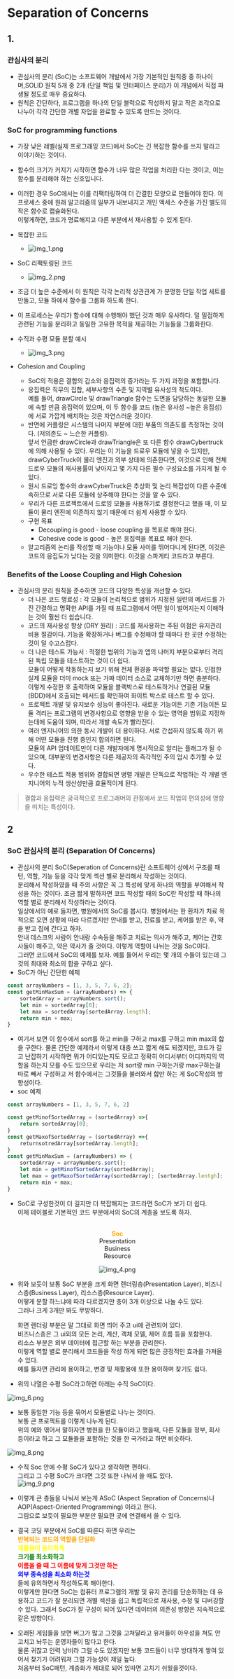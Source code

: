 # Separation of Concerns

## 1.

### 관심사의 분리

- 관심사의 분리 (SoC)는 소프트웨어 개발에서 가장 기본적인 원칙중 중 하나이며,SOLID 원칙 5개 중 2개 (단일 책임 및 인터페이스 분리)가 이 개념에서 직접 파생될 정도로 매우 중요하다.
- 원칙은 간단하다, 프로그램을 하나의 단일 블럭으로 작성하지 말고 작은 조각으로 나누어 각각 간단한 개별 자업을 완료할 수 있도록 만드는 것이다.

### SoC for programming functions

- 가장 낮은 레벨(실제 프로그래밍 코드)에서 SoC는 긴 복잡한 함수를 쓰지 말라고 이야기하는 것이다.
- 함수의 크기가 커지기 시작하면 함수가 너무 많은 작업을 처리한 다는 것이고, 이는 함수를 분리해야 하는 신호입니다.

- 이러한 경우 SoC에서는 이를 리팩터링하여 더 간결한 모양으로 만들어야 한다. 이 프로세스 중에 원래 알고리즘의 일부가 내보내지고 개인 엑세스 수준을 가진 별도의 작은 함수로 캡슐화된다.  
  이렇게하면, 코드가 명료해지고 다른 부분에서 재사용할 수 있게 된다.

- 복잡한 코드
    - ![img_1.png](img_1.png)

- SoC 리팩토링된 코드
    - ![img_2.png](img_2.png)
- 조금 더 높은 수준에서 이 원칙은 각각 논리적 상관관계 가 분명한 단일 작업 세트를 만들고, 모듈 하에서 함수를 그룹화 하도록 한다.
- 이 프로세스는 우리가 함수에 대해 수행해야 했던 것과 매우 유사하다. 덜 밀접하게 관련된 기능을 분리하고 동일한 고유한 목적을 제공하는 기능들을 그룹화한다.
- 수직과 수평 모듈 분할 예시
    - ![img_3.png](img_3.png)
- Cohesion and Coupling
    - SoC의 적용은 결합의 감소와 응집력의 증가라는 두 가지 과정을 포함합니다.
    - 응집력은 직무의 집합, 세부사항의 수준 및 지역별 유사성의 척도이다.  
      예를 들어, drawCircle 및 drawTriangle 함수는 도면을 담당하는 동일한 모듈에 속할 만큼 응집력이 있으며, 이 두 함수를 코드 (높은 유사성 ~높은 응집성)에 서로 가깝게 배치하는 것은
      자연스러운 것이다.
    - 반면에 커플링은 시스템의 나머지 부분에 대한 부품의 의존도를 측정하는 것이다. (저의존도 ~ 느슨한 커플링).  
      앞서 언급한 drawCircle과 drawTriangle은 또 다른 함수 drawCybertruck에 의해 사용될 수 있다. 우리는 이 기능을 드로우 모듈에 넣을 수 있지만,  
      drawCyberTruck이 물리 엔진과 외부 상태에 의존한다면, 이것으로 인해 전체 드로우 모듈의 재사용률이 낮아지고 몇 가지 다른 필수 구성요소를 가지게 될 수 있다.
    - 원시 드로잉 함수와 drawCyberTruck은 추상화 및 논리 복잡성이 다른 수준에 속하므로 서로 다른 모듈에 상주해야 한다는 것을 알 수 있다.
    - 우리가 다른 프로젝트에서 드로잉 모듈을 사용하기로 결정한다고 했을 때, 이 모듈이 물리 엔진에 의존하지 않기 때문에 더 쉽게 사용할 수 있다.
    - 구현 목표
        - Decoupling is good - loose coupling 을 목표로 해야 한다.
        - Cohesive code is good - 높은 응집력을 목표로 해야 한다.
    - 알고리즘의 논리를 작성할 때 기능이나 모듈 사이를 뛰어다니게 된다면, 이것은 코드의 응집도가 낮다는 것을 의미한다. 이것을 스파게티 코드라고 부른다.

### Benefits of the Loose Coupling and High Cohesion

- 관심사의 분리 원칙을 준수하면 코드의 다양한 특성을 개선할 수 있다.
    - 더 나은 코드 명료성 : 각 모듈이 논리적으로 범위가 지정된 일련의 메서드를 가진 간결하고 명확한 API를 가질 때 프로그램에서 어떤 일이 벌어지는지 이해하는 것이 훨씬 더 쉽습니다.
    - 코드의 재사용성 향상 (DRY 원리) : 코드를 재사용하는 주된 이점은 유지관리 비용 절감이다. 기능을 확장하거나 버그를 수정해야 할 때마다 한 곳만 수정하는 것이 덜 수고스럽다.
    - 더 나은 테스트 가능서 : 적절한 범위의 기능과 앱의 나머지 부분으로부터 격리된 독립 모듈을 테스트하는 것이 더 쉽다.  
      모듈이 어떻게 작동하는지 보기 위해 전체 환경을 파악할 필요는 없다. 인접한 실제 모듈을 더미 mock 또는 가짜 데이터 소스로 교체하기만 하면 충분하다.  
      이렇게 수정한 후 출력하여 모듈을 블랙박스로 테스트하거나 연결된 모듈 (BDD)에서 호출되는 메서드를 확인하여 화이트 박스로 테스트 할 수 있다.
    - 프로젝트 개발 및 유지보수 성능이 좋아진다. 새로운 기능이든 기존 기능이든 모듈 격리는 프로그램의 변경사항으로 영향을 받을 수 있는 영역을 범위로 지정하는데에 도움이 되며, 따라서 개발 속도가 빨라진다.
    - 여러 엔지니어의 의한 동시 개발이 더 용이하다. 서로 간섭하지 않도록 하기 위해 어떤 모듈을 진행 중인지 합의하면 된다.  
      모듈의 API 업데이트만이 다른 개발자에게 명시적으로 알리는 플래그가 될 수 있으며, 대부분의 변경사항은 다른 제공자의 즉각적인 주의 업시 추가할 수 있다.
    - 우수한 테스트 적용 범위와 결합되면 병렬 개발은 단독으로 작업하는 각 개별 엔지니어의 누적 생산성만큼 효율적이게 된다.

> 결합과 응집력은 궁극적으로 프로그래머의 관점에서 코드 작업의 편의성에 영향을 미치는 특성이다.

## 2

### SoC 관심사의 분리 (Separation Of Concerns)

- 관심사의 분리 SoC(Seperation of Concerns)란 소프트웨어 상에서 구조를 패턴, 역할, 기능 등을 각각 맞게 섹션 별로 분리해서 작성하는 것이다.  
  분리해서 작성하였을 때 주의 사항은 꼭 그 특성에 맞게 하나의 역할을 부여해서 작성을 하는 것이다. 조금 짧게 말하자면 코드 작성할 때의 SoC란 작성할 때 하나의 역할 별로 분리해서 작성하라는 것이다.  
  일상에서의 예로 들자면, 병원에서의 SoC를 봅시다. 병원에서는 한 환자가 치료 목적으로 오면 상황에 따라 다르겠지만 안내를 받고, 진료를 받고, 케어를 받은 후, 약을 받고 집에 간다고 하자.  
  안내 데스크의 사람이 안내랑 수속등을 해주고 치료는 의사가 해주고, 케어는 간호사들이 해주고, 약은 약사가 줄 것이다. 이렇게 역할이 나뉘는 것을 SoC이다.  
  그러면 코드에서 SoC의 예제를 보자. 예를 들어서 우리는 몇 개의 수들이 있는데 그것의 최대와 최소의 합을 구하고 싶다.
- SoC가 아닌 간단한 예제

```javascript
const arrayNumbers = [1, 3, 5, 7, 6, 2];
const getMinMaxSum = (arrayNumbers) => {
    sortedArray = arrayNumbers.sort();
    let min = sortedArray[0];
    let max = sortedArray[sortedArray.length];
    return min + max;
}
```  

- 여기서 보면 이 함수에서 sort를 하고 min을 구하고 max를 구하고 min max의 합을 구한다. 물론 간단한 예제라서 이렇게 대충 쓰고 짧게 해도 되겠지만, 코드가 길고 난잡하기 시작하면 뭐가 어디있는지도
  모르고 정확히 어디서부터 어디까지의 역할을 하는지 모를 수도 있으므로 우리는 저 sort랑 min 구하는거랑 max구하는걸 따로 빼서 구성하고 저 함수에서는 그것들을 불러와서 합만 하는 게 SoC작성의
  방향성이다.
- soc 예제

```javascript
const arrayNumbers = [1, 3, 5, 7, 6, 2]

const getMinofSortedArray = (sortedArray) =>{
    return sortedArray[0];
}
const getMaxofSortedArray = (sortedArray) =>{
    returnsotredArray[sortedArray.length];
}
const getMinMaxSum = (arrayNumbers) => {
    sortedArray = arrayNumbers.sort();
    let min = getMinofSortedArray(sortedArray);
    let max = getMaxofSortedArray(sortedArray); [sortedArray.lentgh];
    return min + max;
}
```  

- SoC로 구성한것이 더 길지만 더 복잡해지는 코드라면 SoC가 보기 더 쉽다.  
이제 테이블로 기본적인 코드 부분에서의 SoC의 계층을 보도록 하자.    

<Center><br><B style="color:Orange">Soc</B></BR>
Presentation </br>
Business<br>
Resource

![img_4.png](img_4.png)
</Center>  



- 위와 보듯이 보통 SoC 부분을 크게 화면 렌더링층(Presentation Layer), 비즈니스층(Business Layer), 리소스층(Resource Layer).  
어떻게 분할 하느냐에 따라 다르겠지만 층이 3개 이상으로 나눌 수도 있다.  
그러나 크게 3개만 봐도 무방하다.  

  화면 렌더링 부분은 말 그대로 화면 띄어 주고 ui에 관련되어 있다.  
비즈니스층은 그 ui외의 모든 논리, 계산, 객체 모델, 제어 흐름 등을 포함한다.  
리소스 부분은 외부 데이터에 접근할 하는 부분을 관리한다.   
이렇게 역할 별로 분리해서 코드들을 작성 하게 되면 많은 긍정적인 효과를 가져올 수 있다.  
예를 들자면 관리에 용이하고, 변경 및 재활용에 또한 용이하며 찾기도 쉽다.  


- 위의 나열은 수평 SoC라고하면 아래는 수직 SoC이다.

![img_6.png](img_6.png)  

- 보통 동일한 기능 등을 묶어서 모듈별로 나누는 것이다.  
보통 큰 프로젝트를 이렇게 나누게 된다.  
위의 예와 엮어서 말하자면 병원을 한 모듈이라고 했을때, 다른 모듈을 정부, 회사 등이라고 하고
그 모듈들을 포함하는 것을 한 국가라고 하면 비슷하다.  

![img_8.png](img_8.png)  
- 수직 Soc 안에 수평 SoC가 있다고 생각하면 편하다.  
그리고 그 수평 SoC가 크다면 그것 또한 나눠서 쓸 때도 있다.  
![img_9.png](img_9.png)  
- 이렇게 큰 층들을 나눠서 보는게 ASoC (Aspect Sepration of Concerns)나 AOP(Aspect-Oriented Programming) 이라고 한다.  
그림으로 보듯이 필요한 부분만 필요한 곳에 연결해서 쓸 수 있다.  
- 결국 코딩 부분에서 SoC를 따른다 하면 우리는  
<B><span style="color:Orange">반복되는 코드의 역할을 단일화 </span><BR>
<span style="color:Yellow">재활용이 용이하게</span><BR>
<span style="color:Green">크기를 최소화하고</span><BR>
<span style="color:Red">이름을 줄 때 그 이름에 맞게 그것만 하는</span><BR>
<span style="color:Blue">외부 종속성을 최소화 하는것</span><BR></B>
들에 유의하면서 작성하도록 해야한다.  
이렇게만 한다면 SoC는 컴퓨터 프로그램의 개발 및 유지 관리를 단순화하는 데 유용하고 코드가 잘 분리되면 개별 섹션을 쉽고 독립적으로 재사용, 수정 및 디버깅할 수 있다.
그래서 SoC가 잘 구성이 되어 있다면 데이터의 의존성 방향은 지속적으로 같은 방향이다.  
  
- 오래된 게임들을 보면 버그가 많고 그것을 고쳐달라고 유저들이 아우성을 쳐도 안 고치고 놔두는 운영자들이 많다고 한다.  
물론 귀찮고 인력 낭비라 그럴 수도 있겠지만 보통 코드들이 너무 방대하게 쌓여 있어서 찾기가 어려워져 그럴 가능성이 제일 높다.  
처음부터 SoC패턴, 계층화가 제대로 되어 있따면 고치기 쉬웠을것이다.
